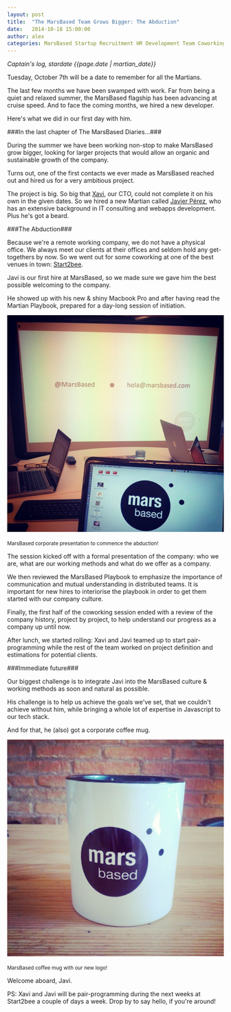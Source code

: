```yaml
---
layout: post
title:  "The MarsBased Team Grows Bigger: The Abduction"
date:   2014-10-18 15:00:00
author: alex
categories: MarsBased Startup Recruitment HR Development Team Coworking Entrepreneurship Barcelona Ruby Rails Javascript
---
```


*Captain's log, stardate {{page.date | martian_date}}*

Tuesday, October 7th will be a date to remember for all the Martians.

The last few months we have been swamped with work. Far from being a quiet and relaxed summer, the MarsBased flagship has been advancing at cruise speed. And to face the coming months, we hired a new developer.

Here's what we did in our first day with him.

<!--more-->

###In the last chapter of The MarsBased Diaries...###

During the summer we have been working non-stop to make MarsBased grow bigger, looking for larger projects that would allow an organic and sustainable growth of the company.

Turns out, one of the first contacts we ever made as MarsBased reached out and hired us for a very ambitious project.

The project is big. So big that <a href="http://twitter.com/xavier_redo" target="_blank" title="Xavier Redó Twitter handle">Xavi</a>, our CTO, could not complete it on his own in the given dates. So we hired a new Martian called <a href="http://www.twitter.com/_iamjavi_" target="_blank" title="Javi's Twitter handle">Javier Pérez</a>, who has an extensive background in IT consulting and webapps development. Plus he's got a beard.

###The Abduction###

Because we're a remote working company, we do not have a physical office. We always meet our clients at their offices and seldom hold any get-togethers by now. So we went out for some coworking at one of the best venues in town: <a href="http://www.start2bee.com/" target="_blank" title="Start2bee coworking space">Start2bee</a>.

Javi is our first hire at MarsBased, so we made sure we gave him the best possible welcoming to the company.

He showed up with his new & shiny Macbook Pro and after having read the Martian Playbook, prepared for a day-long session of initiation.

<img src="/images/blog/post13a.jpg" alt="MarsBased abduction" title="MarsBased abduction" class="img-center img-rounded img-responsive" />
<p class="text-center img-footer"><small>MarsBased corporate presentation to commence the abduction!</small></p>

The session kicked off with a formal presentation of the company: who we are, what are our working methods and what do we offer as a company.

We then reviewed the MarsBased Playbook to emphasize the importance of communication and mutual understanding in distributed teams. It is important for new hires to interiorise the playbook in order to get them started with our company culture.

Finally, the first half of the coworking session ended with a review of the company history, project by project, to help understand our progress as a company up until now.

After lunch, we started rolling: Xavi and Javi teamed up to start pair-programming while the rest of the team worked on project definition and estimations for potential clients.


###Immediate future###

Our biggest challenge is to integrate Javi into the MarsBased culture & working methods as soon and natural as possible.

His challenge is to help us achieve the goals we've set, that we couldn't achieve without him, while bringing a whole lot of expertise in Javascript to our tech stack.

And for that, he (also) got a corporate coffee mug.

<img src="/images/blog/post13c.jpg" alt="MarsBased coffee mug" title="MarsBased coffee mug" class="img-center img-rounded img-responsive" />
<p class="text-center img-footer"><small>MarsBased coffee mug with our new logo!</small></p>

Welcome aboard, Javi.

PS: Xavi and Javi will be pair-programming during the next weeks at Start2bee a couple of days a week. Drop by to say hello, if you're around!
